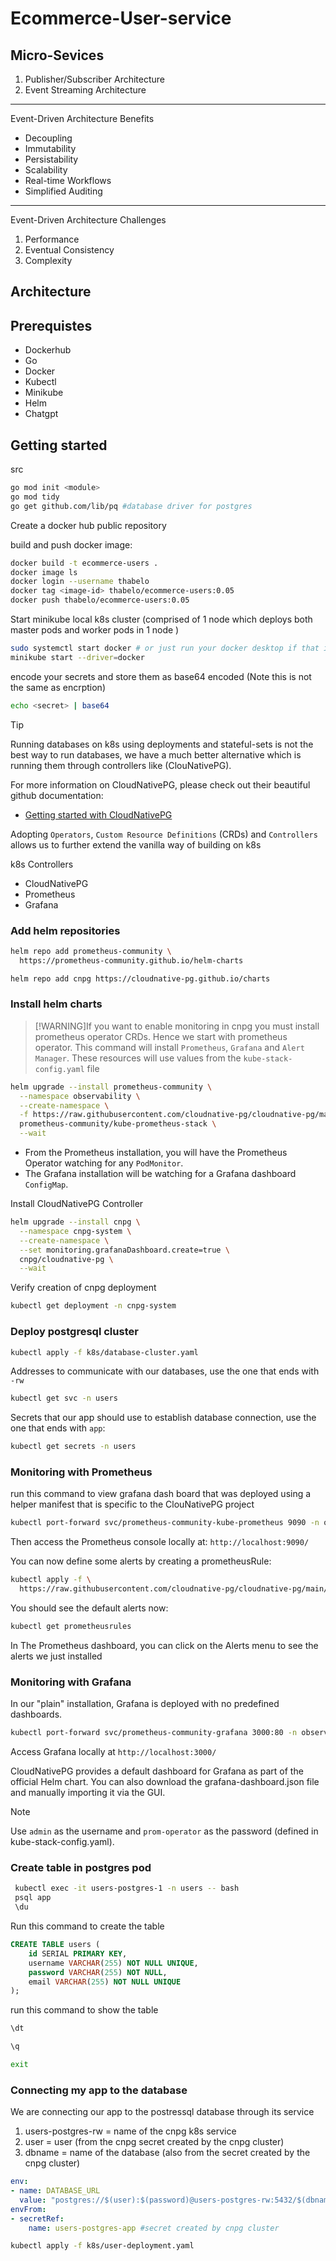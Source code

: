 # Ecommerce-User-service
## Micro-Sevices
1. Publisher/Subscriber Architecture
2. Event Streaming Architecture
---
Event-Driven Architecture Benefits
* Decoupling
* Immutability
* Persistability
* Scalability
* Real-time Workflows
* Simplified Auditing
---
Event-Driven Architecture Challenges
1. Performance
2. Eventual Consistency
3. Complexity

## Architecture
## Prerequistes
* Dockerhub
* Go
* Docker
* Kubectl
* Minikube
* Helm
* Chatgpt

## Getting started
src
```bash
go mod init <module>
go mod tidy
go get github.com/lib/pq #database driver for postgres

```
Create a docker hub public repository

build and push docker image:

```bash
docker build -t ecommerce-users .
docker image ls
docker login --username thabelo
docker tag <image-id> thabelo/ecommerce-users:0.05
docker push thabelo/ecommerce-users:0.05
```

Start minikube local k8s cluster (comprised of 1 node which deploys both master pods and worker pods in 1 node )

```bash
sudo systemctl start docker # or just run your docker desktop if that is what you're running
minikube start --driver=docker
```
encode your secrets and store them as base64 encoded (Note this is not the same as encrption)
```bash
echo <secret> | base64
```
> [!TIP]
Running databases on k8s using deployments and stateful-sets is not the best way to run databases, we have a much better alternative which is running them through controllers like (ClouNativePG).

For more information on CloudNativePG, please check out their beautiful github documentation:
- [Getting started with CloudNativePG ](https://github.com/cloudnative-pg/cloudnative-pg/blob/main/docs/src/quickstart.md)

Adopting `Operators`, `Custom Resource Definitions` (CRDs) and `Controllers` allows us to further extend the vanilla way of building on k8s

k8s Controllers
* CloudNativePG
* Prometheus
* Grafana


### Add helm repositories 
```bash
helm repo add prometheus-community \
  https://prometheus-community.github.io/helm-charts
```
```bash
helm repo add cnpg https://cloudnative-pg.github.io/charts 
```

### Install helm charts
> [!WARNING]If you want to enable monitoring in cnpg you must install prometheus operator CRDs. Hence we start with prometheus operator. This command will install `Prometheus`, `Grafana` and `Alert Manager`. These resources will use values from the `kube-stack-config.yaml` file

```bash
helm upgrade --install prometheus-community \
  --namespace observability \
  --create-namespace \
  -f https://raw.githubusercontent.com/cloudnative-pg/cloudnative-pg/main/docs/src/samples/monitoring/kube-stack-config.yaml \
  prometheus-community/kube-prometheus-stack \
  --wait
```
* From the Prometheus installation, you will have the Prometheus Operator watching for any `PodMonitor`.
* The Grafana installation will be watching for a Grafana dashboard `ConfigMap`.


Install CloudNativePG Controller
```bash
helm upgrade --install cnpg \
  --namespace cnpg-system \
  --create-namespace \
  --set monitoring.grafanaDashboard.create=true \
  cnpg/cloudnative-pg \
  --wait
```

Verify creation of cnpg deployment
```bash
kubectl get deployment -n cnpg-system
```

### Deploy postgresql cluster
```bash
kubectl apply -f k8s/database-cluster.yaml
```
Addresses to communicate with our databases, use the one that ends with `-rw`
```bash
kubectl get svc -n users
```
Secrets that our app should use to establish database connection, use the one that ends with `app`:
```bash
kubectl get secrets -n users
```

### Monitoring with Prometheus
run this command to view grafana dash board that was deployed using a helper manifest that is specific to the ClouNativePG project
```bash
kubectl port-forward svc/prometheus-community-kube-prometheus 9090 -n observability
```
Then access the Prometheus console locally at: `http://localhost:9090/`

You can now define some alerts by creating a prometheusRule:

```bash
kubectl apply -f \
  https://raw.githubusercontent.com/cloudnative-pg/cloudnative-pg/main/docs/src/samples/monitoring/prometheusrule.yaml
```  
You should see the default alerts now:

```bash
kubectl get prometheusrules 
```
In The Prometheus dashboard, you can click on the Alerts menu to see the alerts we just installed

### Monitoring with Grafana
In our "plain" installation, Grafana is deployed with no predefined dashboards.

```bash
kubectl port-forward svc/prometheus-community-grafana 3000:80 -n observability
```
Access Grafana locally at `http://localhost:3000/` 

CloudNativePG provides a default dashboard for Grafana as part of the official Helm chart. You can also download the grafana-dashboard.json file and manually importing it via the GUI.

> [!NOTE] 
Use `admin` as the username and `prom-operator` as the password (defined in kube-stack-config.yaml).

### Create table in postgres pod
```bash
 kubectl exec -it users-postgres-1 -n users -- bash
 psql app
 \du
```
Run this command to create the table
```sql
CREATE TABLE users (
    id SERIAL PRIMARY KEY,
    username VARCHAR(255) NOT NULL UNIQUE,
    password VARCHAR(255) NOT NULL,
    email VARCHAR(255) NOT NULL UNIQUE
);
```
run this command to show the table
```sql
\dt 
```
```sql
\q
```
```bash
exit
```


### Connecting my app to the database
We are connecting our app to the postressql database through its service

1. users-postgres-rw = name of the cnpg k8s service
2. user = user (from the cnpg secret created by the cnpg cluster)
3. dbname = name of the database (also from the secret created by the cnpg cluster)

```yaml
env:
- name: DATABASE_URL
  value: "postgres://$(user):$(password)@users-postgres-rw:5432/$(dbname)?sslmode=disable"
envFrom:
- secretRef:
    name: users-postgres-app #secret created by cnpg cluster
```

```bash
kubectl apply -f k8s/user-deployment.yaml
```